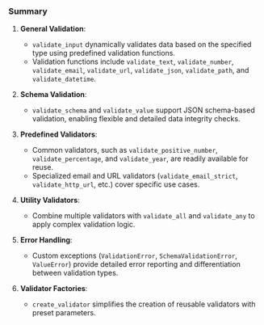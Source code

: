 ### Summary


1. **General Validation**:
   - `validate_input` dynamically validates data based on the specified type using predefined validation functions.
   - Validation functions include `validate_text`, `validate_number`, `validate_email`, `validate_url`, `validate_json`, `validate_path`, and `validate_datetime`.

2. **Schema Validation**:
   - `validate_schema` and `validate_value` support JSON schema-based validation, enabling flexible and detailed data integrity checks.

3. **Predefined Validators**:
   - Common validators, such as `validate_positive_number`, `validate_percentage`, and `validate_year`, are readily available for reuse.
   - Specialized email and URL validators (`validate_email_strict`, `validate_http_url`, etc.) cover specific use cases.

4. **Utility Validators**:
   - Combine multiple validators with `validate_all` and `validate_any` to apply complex validation logic.

5. **Error Handling**:
   - Custom exceptions (`ValidationError`, `SchemaValidationError`, `ValueError`) provide detailed error reporting and differentiation between validation types.

6. **Validator Factories**:
   - `create_validator` simplifies the creation of reusable validators with preset parameters.
